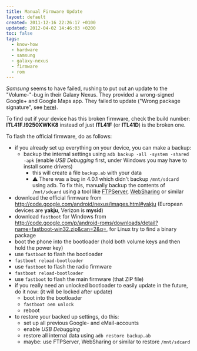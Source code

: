 ```yaml
---
title: Manual Firmware Update
layout: default
created: 2011-12-16 22:26:17 +0100
updated: 2012-04-02 14:46:03 +0200
toc: false
tags:
  - know-how
  - hardware
  - samsung
  - galaxy-nexus
  - firmware
  - rom
---
```

*Samsung* seems to have failed, rushing to put out an update to the "Volume-"-bug in their Galaxy Nexus.
They provided a wrong-signed Google+ and Google Maps app. They failed to update ("Wrong package signature", see [here](http://code.google.com/p/android/issues/detail?id=22435)).

To find out if your device has this broken firmware, check the build number: **ITL41F.I9250XWKK8** instead of just **ITL41F** (or **ITL41D**) is the broken one.

To flash the official firmware, do as follows:

  - if you already set up everything on your device, you can make a backup:
    - backup the internal settings using `adb backup -all -system -shared -apk` (enable *USB Debugging* first, under Windows you may have to install some drivers)
      * this will create a file `backup.ab` with your data
      * :warning: There was a bug in 4.0.1 which didn't backup `/mnt/sdcard` using adb. To fix this, manually backup the contents of `/mnt/sdcard` using a
        tool like [FTPServer](https://play.google.com/store/apps/details?id=lutey.FTPServer), [WebSharing](https://play.google.com/store/apps/details?id=nextapp.websharing.r1) or similar
  - download the official firmware from <http://code.google.com/android/nexus/images.html#yakju> (European devices are **yakju**, Verizon is **mysid**)
  - download `fastboot` for Windows from <http://code.google.com/p/android-roms/downloads/detail?name=fastboot-win32.zip&can=2&q=>, for Linux try to find a binary package
  - boot the phone into the bootloader (hold both volume keys and then hold the power key)
  - use `fastboot` to flash the bootloader
  - `fastboot reload-bootloader`
  - use `fastboot` to flash the radio firmware
  - `fastboot reload-bootloader`
  - use `fastboot` to flash the main firmware (that ZIP file)
  - if you really need an unlocked bootloader to easily update in the future, do it now: (it will be locked after update)
    - boot into the bootloader
    - `fastboot oem unlock`
    - reboot
  - to restore your backed up settings, do this:
    - set up all previous Google- and eMail-accounts
    - enable *USB Debugging*
    - restore all internal data using `adb restore backup.ab`
    - maybe: use FTPServer, WebSharing or similar to restore `/mnt/sdcard`
